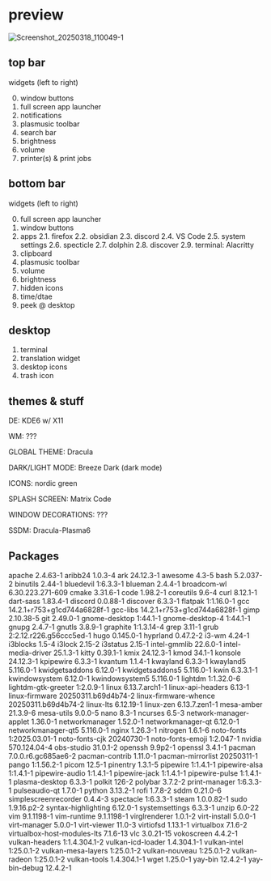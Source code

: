 # preview

![Screenshot_20250318_110049-1](https://github.com/user-attachments/assets/2f4da70c-84f8-4115-b75c-940dad0738f6)


## top bar

widgets (left to right)

0. window buttons
1. full screen app launcher
2. notifications
3. plasmusic toolbar
4. search bar
5. brightness
6. volume
7. printer(s) & print jobs

## bottom bar

widgets (left to right)

0. full screen app launcher
1. window buttons
2. apps
   2.1. firefox
   2.2. obsidian
   2.3. discord
   2.4. VS Code
   2.5. system settings
   2.6. specticle
   2.7. dolphin
   2.8. discover
   2.9. terminal: Alacritty
3. clipboard
4. plasmusic toolbar
5. volume
6. brightness
7. hidden icons
8. time/dtae
9. peek @ desktop

## desktop

1. terminal
2. translation widget
3. desktop icons
4. trash icon

## themes & stuff

DE: KDE6 w/ X11

WM: ???

GLOBAL THEME: Dracula

DARK/LIGHT MODE: Breeze Dark (dark mode)

ICONS: nordic green

SPLASH SCREEN: Matrix Code

WINDOW DECORATIONS: ???

SSDM: Dracula-Plasma6

## Packages

apache 2.4.63-1
aribb24 1.0.3-4
ark 24.12.3-1
awesome 4.3-5
bash 5.2.037-2
binutils 2.44-1
bluedevil 1:6.3.3-1
blueman 2.4.4-1
broadcom-wl 6.30.223.271-609
cmake 3.31.6-1
code 1.98.2-1
coreutils 9.6-4
curl 8.12.1-1
dart-sass 1.83.4-1
discord 0.0.88-1
discover 6.3.3-1
flatpak 1:1.16.0-1
gcc 14.2.1+r753+g1cd744a6828f-1
gcc-libs 14.2.1+r753+g1cd744a6828f-1
gimp 2.10.38-5
git 2.49.0-1
gnome-desktop 1:44.1-1
gnome-desktop-4 1:44.1-1
gnupg 2.4.7-1
gnutls 3.8.9-1
graphite 1:1.3.14-4
grep 3.11-1
grub 2:2.12.r226.g56ccc5ed-1
hugo 0.145.0-1
hyprland 0.47.2-2
i3-wm 4.24-1
i3blocks 1.5-4
i3lock 2.15-2
i3status 2.15-1
intel-gmmlib 22.6.0-1
intel-media-driver 25.1.3-1
kitty 0.39.1-1
kmix 24.12.3-1
kmod 34.1-1
konsole 24.12.3-1
kpipewire 6.3.3-1
kvantum 1.1.4-1
kwayland 6.3.3-1
kwayland5 5.116.0-1
kwidgetsaddons 6.12.0-1
kwidgetsaddons5 5.116.0-1
kwin 6.3.3.1-1
kwindowsystem 6.12.0-1
kwindowsystem5 5.116.0-1
lightdm 1:1.32.0-6
lightdm-gtk-greeter 1:2.0.9-1
linux 6.13.7.arch1-1
linux-api-headers 6.13-1
linux-firmware 20250311.b69d4b74-2
linux-firmware-whence 20250311.b69d4b74-2
linux-lts 6.12.19-1
linux-zen 6.13.7.zen1-1
mesa-amber 21.3.9-6
mesa-utils 9.0.0-5
nano 8.3-1
ncurses 6.5-3
network-manager-applet 1.36.0-1
networkmanager 1.52.0-1
networkmanager-qt 6.12.0-1
networkmanager-qt5 5.116.0-1
nginx 1.26.3-1
nitrogen 1.6.1-6
noto-fonts 1:2025.03.01-1
noto-fonts-cjk 20240730-1
noto-fonts-emoji 1:2.047-1
nvidia 570.124.04-4
obs-studio 31.0.1-2
openssh 9.9p2-1
openssl 3.4.1-1
pacman 7.0.0.r6.gc685ae6-2
pacman-contrib 1.11.0-1
pacman-mirrorlist 20250311-1
pango 1:1.56.2-1
picom 12.5-1
pinentry 1.3.1-5
pipewire 1:1.4.1-1
pipewire-alsa 1:1.4.1-1
pipewire-audio 1:1.4.1-1
pipewire-jack 1:1.4.1-1
pipewire-pulse 1:1.4.1-1
plasma-desktop 6.3.3-1
polkit 126-2
polybar 3.7.2-2
print-manager 1:6.3.3-1
pulseaudio-qt 1.7.0-1
python 3.13.2-1
rofi 1.7.8-2
sddm 0.21.0-6
simplescreenrecorder 0.4.4-3
spectacle 1:6.3.3-1
steam 1.0.0.82-1
sudo 1.9.16.p2-2
syntax-highlighting 6.12.0-1
systemsettings 6.3.3-1
unzip 6.0-22
vim 9.1.1198-1
vim-runtime 9.1.1198-1
virglrenderer 1.0.1-2
virt-install 5.0.0-1
virt-manager 5.0.0-1
virt-viewer 11.0-3
virtiofsd 1.13.1-1
virtualbox 7.1.6-2
virtualbox-host-modules-lts 7.1.6-13
vlc 3.0.21-15
vokoscreen 4.4.2-1
vulkan-headers 1:1.4.304.1-2
vulkan-icd-loader 1.4.304.1-1
vulkan-intel 1:25.0.1-2
vulkan-mesa-layers 1:25.0.1-2
vulkan-nouveau 1:25.0.1-2
vulkan-radeon 1:25.0.1-2
vulkan-tools 1.4.304.1-1
wget 1.25.0-1
yay-bin 12.4.2-1
yay-bin-debug 12.4.2-1
